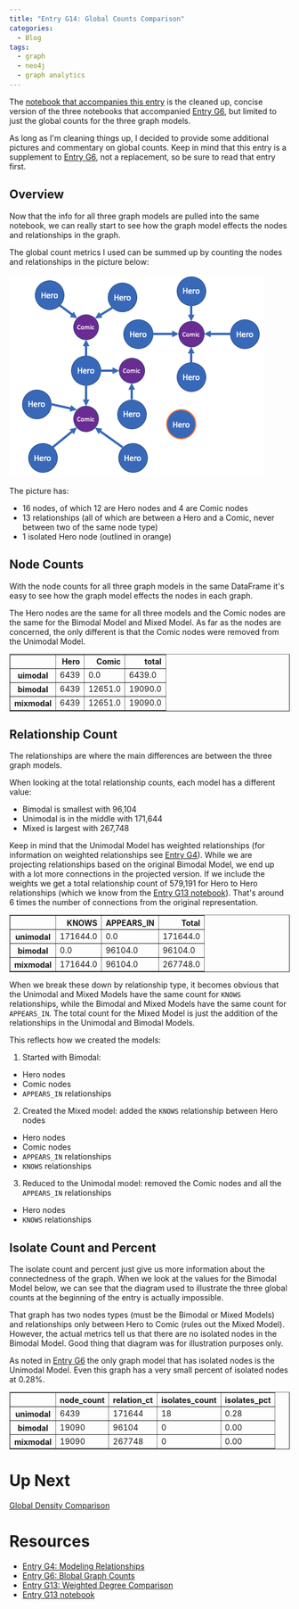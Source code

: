 ```yaml
---
title: "Entry G14: Global Counts Comparison"
categories:
  - Blog
tags:
  - graph
  - neo4j
  - graph analytics
---
```


The [notebook that accompanies this entry](https://github.com/julielinx/datascience_diaries/blob/master/graph/14_nb_global_counts_comparison.ipynb) is the cleaned up, concise version of the three notebooks that accompanied [Entry G6](https://julielinx.github.io/blog/g06_global_counts/), but limited to just the global counts for the three graph models. 

As long as I'm cleaning things up, I decided to provide some additional pictures and commentary on global counts. Keep in mind that this entry is a supplement to [Entry G6](https://julielinx.github.io/blog/g06_global_counts/), not a replacement, so be sure to read that entry first.

## Overview

Now that the info for all three graph models are pulled into the same notebook, we can really start to see how the graph model effects the nodes and relationships in the graph.

The global count metrics I used can be summed up by counting the nodes and relationships in the picture below:

<img src='https://github.com/julielinx/datascience_diaries/blob/master/graph/images/global_counts.png?raw=true'>

The picture has:

- 16 nodes, of which 12 are Hero nodes and 4 are Comic nodes
- 13 relationships (all of which are between a Hero and a Comic, never between two of the same node type)
- 1 isolated Hero node (outlined in orange)

## Node Counts

With the node counts for all three graph models in the same DataFrame it's easy to see how the graph model effects the nodes in each graph.

The Hero nodes are the same for all three models and the Comic nodes are the same for the Bimodal Model and Mixed Model. As far as the nodes are concerned, the only different is that the Comic nodes were removed from the Unimodal Model.

<div>
<style scoped>
    .dataframe tbody tr th:only-of-type {
        vertical-align: middle;
    }

    .dataframe tbody tr th {
        vertical-align: top;
    }

    .dataframe thead th {
        text-align: right;
    }
</style>
<table border="1" class="dataframe">
  <thead>
    <tr style="text-align: right;">
      <th></th>
      <th>Hero</th>
      <th>Comic</th>
      <th>total</th>
    </tr>
  </thead>
  <tbody>
    <tr>
      <th>uimodal</th>
      <td>6439</td>
      <td>0.0</td>
      <td>6439.0</td>
    </tr>
    <tr>
      <th>bimodal</th>
      <td>6439</td>
      <td>12651.0</td>
      <td>19090.0</td>
    </tr>
    <tr>
      <th>mixmodal</th>
      <td>6439</td>
      <td>12651.0</td>
      <td>19090.0</td>
    </tr>
  </tbody>
</table>
</div>

## Relationship Count

The relationships are where the main differences are between the three graph models.

When looking at the total relationship counts, each model has a different value:

- Bimodal is smallest with 96,104
- Unimodal is in the middle with 171,644
- Mixed is largest with 267,748

Keep in mind that the Unimodal Model has weighted relationships (for information on weighted relationships see [Entry G4](https://julielinx.github.io/blog/g04_graph_model_rels/)). While we are projecting relationships based on the original Bimodal Model, we end up with a lot more connections in the projected version. If we include the weights we get a total relationship count of 579,191 for Hero to Hero relationships (which we know from the [Entry G13 notebook](https://github.com/julielinx/datascience_diaries/blob/master/graph/13a_nb_weighted_degree_comparison.ipynb)). That's around 6 times the number of connections from the original representation.

<div>
<style scoped>
    .dataframe tbody tr th:only-of-type {
        vertical-align: middle;
    }

    .dataframe tbody tr th {
        vertical-align: top;
    }

    .dataframe thead th {
        text-align: right;
    }
</style>
<table border="1" class="dataframe">
  <thead>
    <tr style="text-align: right;">
      <th></th>
      <th>KNOWS</th>
      <th>APPEARS_IN</th>
      <th>Total</th>
    </tr>
  </thead>
  <tbody>
    <tr>
      <th>unimodal</th>
      <td>171644.0</td>
      <td>0.0</td>
      <td>171644.0</td>
    </tr>
    <tr>
      <th>bimodal</th>
      <td>0.0</td>
      <td>96104.0</td>
      <td>96104.0</td>
    </tr>
    <tr>
      <th>mixmodal</th>
      <td>171644.0</td>
      <td>96104.0</td>
      <td>267748.0</td>
    </tr>
  </tbody>
</table>
</div>

When we break these down by relationship type, it becomes obvious that the Unimodal and Mixed Models have the same count for `KNOWS` relationships, while the Bimodal and Mixed Models have the same count for `APPEARS_IN`. The total count for the Mixed Model is just the addition of the relationships in the Unimodal and Bimodal Models.

This reflects how we created the models:

1. Started with Bimodal:
  - Hero nodes
  - Comic nodes
  - `APPEARS_IN` relationships
2. Created the Mixed model: added the `KNOWS` relationship between Hero nodes
  - Hero nodes
  - Comic nodes
  - `APPEARS_IN` relationships
  - `KNOWS` relationships
3. Reduced to the Unimodal model: removed the Comic nodes and all the `APPEARS_IN` relationships
  - Hero nodes
  - `KNOWS` relationships

## Isolate Count and Percent

The isolate count and percent just give us more information about the connectedness of the graph. When we look at the values for the Bimodal Model below, we can see that the diagram used to illustrate the three global counts at the beginning of the entry is actually impossible.

That graph has two nodes types (must be the Bimodal or Mixed Models) and relationships only between Hero to Comic (rules out the Mixed Model). However, the actual metrics tell us that there are no isolated nodes in the Bimodal Model. Good thing that diagram was for illustration purposes only.

As noted in [Entry G6](https://julielinx.github.io/blog/g06_global_counts/) the only graph model that has isolated nodes is the Unimodal Model. Even this graph has a very small percent of isolated nodes at 0.28%.

<div>
<style scoped>
    .dataframe tbody tr th:only-of-type {
        vertical-align: middle;
    }

    .dataframe tbody tr th {
        vertical-align: top;
    }

    .dataframe thead th {
        text-align: right;
    }
</style>
<table border="1" class="dataframe">
  <thead>
    <tr style="text-align: right;">
      <th></th>
      <th>node_count</th>
      <th>relation_ct</th>
      <th>isolates_count</th>
      <th>isolates_pct</th>
    </tr>
  </thead>
  <tbody>
    <tr>
      <th>unimodal</th>
      <td>6439</td>
      <td>171644</td>
      <td>18</td>
      <td>0.28</td>
    </tr>
    <tr>
      <th>bimodal</th>
      <td>19090</td>
      <td>96104</td>
      <td>0</td>
      <td>0.00</td>
    </tr>
    <tr>
      <th>mixmodal</th>
      <td>19090</td>
      <td>267748</td>
      <td>0</td>
      <td>0.00</td>
    </tr>
  </tbody>
</table>
</div>

# Up Next

[Global Density Comparison](https://julielinx.github.io/blog/g15_global_density_comparison)

# Resources

- [Entry G4: Modeling Relationships](https://julielinx.github.io/blog/g04_graph_model_rels/)
- [Entry G6: Blobal Graph Counts](https://julielinx.github.io/blog/g06_global_counts/)
- [Entry G13: Weighted Degree Comparison](https://julielinx.github.io/blog/g13_weighted_degree_comparison/)
- [Entry G13 notebook](https://github.com/julielinx/datascience_diaries/blob/master/graph/13a_nb_weighted_degree_comparison.ipynb)
